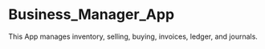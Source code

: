 # Business_Manager_App

This App manages inventory, selling, buying, invoices, ledger, and journals.

<!-- version BMA-1.0.0 -->
